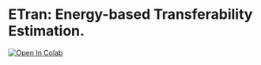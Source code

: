 # ETran: Energy-based Transferability Estimation.

[![Open In Colab](https://colab.research.google.com/assets/colab-badge.svg)]([https://colab.research.google.com/drive/1d_bcHtBm-rR0mTVJ7484WVJ5Gmk5NkbB#scrollTo=Xtvy95RHLbrd](https://colab.research.google.com/drive/1IFpB3-Z99WcmfJG4MEFTrkmdvdHPsYtt?usp=sharing))



